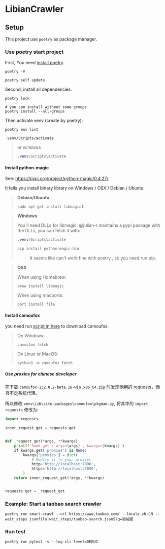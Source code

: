 # LibianCrawler

## Setup

This project use `poetry` as package manager.

### Use poetry start project

First, You need [install poetry](https://python-poetry.org/docs/#installation).

```shell
poetry -V

poetry self update
```

Second, install all dependencies.

```shell
poetry lock

# you can install without some groups
poetry install --all-groups
```

Then activate venv (create by poetry):

```shell
poetry env list
```

```shell
.venv/Scripts/activate
```

> or windows
>
> ```powershell
> .venv\Scripts\activate
> ```

#### Install python-magic

See: https://pypi.org/project/python-magic/0.4.27/

It tells you install binary library on Windows / OSX / Debian / Ubuntu

> **Debian/Ubuntu**
>
> ```shell
> sudo apt-get install libmagic1
> ```

> **Windows**
>
> You'll need DLLs for libmagic. @julian-r maintains a pypi package with the DLLs, you can fetch it with:
>
> ```powershell
> .venv\Scripts\activate
> 
> pip install python-magic-bin
> ```
>
> > It seems like can't work fine with poetry , so you need run pip.

> **OSX**
>
> When using Homebrew:
>
> ```shell
> brew install libmagic
> ```
>
> When using macports:
>
> ```shell
> port install file
> ```

#### Install camoufox

you need run [script in here](https://github.com/daijro/camoufox/tree/main/pythonlib#installation) to download camoufox.

> On Windows:
>
> ```shell
> camoufox fetch
> ```

> On Linux or MacOS:
>
> ```shell
> python3 -m camoufox fetch
> ```

##### Use proxies for chinese developer

在下载 `camoufox-132.0.2-beta.16-win.x86_64.zip` 时发现他用的 requests，而且不走系统代理。

所以修改 `venv\Lib\site-packages\camoufox\pkgman.py`, 将其中的 `import requests` 修改为:

```python
import requests

inner_request_get = requests.get


def _request_get(*args, **kwargs):
    print(f'hook get : args={args} , kwargs={kwargs}')
    if kwargs.get('proxies') is None:
        kwargs['proxies'] = dict(
            # Modify it to your proxies
            http='http://localhost:7890',
            https='http://localhost:7890',
        )
    return inner_request_get(*args, **kwargs)


requests.get = _request_get
```

### Example: Start a taobao search crawler

```shell
poetry run smart-crawl --url https://www.taobao.com/ --locale zh-CN --wait_steps jsonfile:wait_steps/taobao-search.json5?q=羽绒服
```

### Run test

```shell
poetry run pytest -s --log-cli-level=DEBUG
```